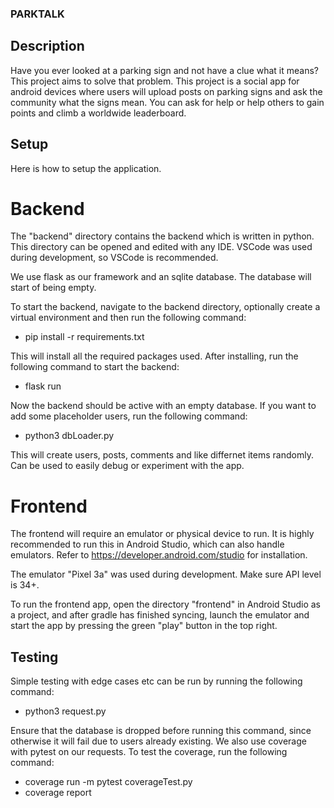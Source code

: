 ### PARKTALK

## Description
Have you ever looked at a parking sign and not have a clue what it means? This project aims to solve that problem. This project is a social app for android devices where users will upload posts on parking signs and ask the community what the signs mean. You can ask for help or help others to gain points and climb a worldwide leaderboard.

## Setup
Here is how to setup the application.

# Backend
The "backend" directory contains the backend which is written in python. This directory can be opened and edited with any IDE. VSCode was used during development, so VSCode is recommended.

We use flask as our framework and an sqlite database. The database will start of being empty.

To start the backend, navigate to the backend directory, optionally create a virtual environment and then run the following command:

* pip install -r requirements.txt

This will install all the required packages used.
After installing, run the following command to start the backend:

* flask run

Now the backend should be active with an empty database.
If you want to add some placeholder users, run the following command:

* python3 dbLoader.py

This will create users, posts, comments and like differnet items randomly. Can be used to easily debug or experiment with the app.

# Frontend
The frontend will require an emulator or physical device to run. It is highly recommended to run this in Android Studio, which can also handle emulators. Refer to https://developer.android.com/studio for installation. 

The emulator "Pixel 3a" was used during development. Make sure API level is 34+. 

To run the frontend app, open the directory "frontend" in Android Studio as a project, and after gradle has finished syncing, launch the emulator and start the app by pressing the green "play" button in the top right.

## Testing
Simple testing with edge cases etc can be run by running the following command:

* python3 request.py

Ensure that the database is dropped before running this command, since otherwise it will fail due to users already existing.
We also use coverage with pytest on our requests. To test the coverage, run the following command:

* coverage run -m pytest coverageTest.py
* coverage report
